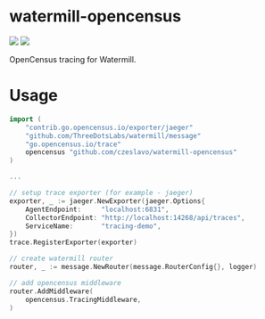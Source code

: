 # watermill-opencensus
[![](https://godoc.org/github.com/czeslavo/watermill-opencensus?status.svg)](http://godoc.org/github.com/czeslavo/watermill-opencensus)
![](https://github.com/czeslavo/watermill-opencensus/workflows/Test/badge.svg)

OpenCensus tracing for Watermill.

# Usage
```go
import (
    "contrib.go.opencensus.io/exporter/jaeger"
    "github.com/ThreeDotsLabs/watermill/message"
    "go.opencensus.io/trace"
    opencensus "github.com/czeslavo/watermill-opencensus"
)

...

// setup trace exporter (for example - jaeger)
exporter, _ := jaeger.NewExporter(jaeger.Options{
    AgentEndpoint:     "localhost:6831",
    CollectorEndpoint: "http://localhost:14268/api/traces",
    ServiceName:       "tracing-demo",
})
trace.RegisterExporter(exporter)

// create watermill router
router, _ := message.NewRouter(message.RouterConfig{}, logger)

// add opencensus middleware 
router.AddMiddleware(
    opencensus.TracingMiddleware,
)
```